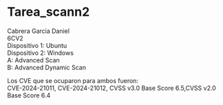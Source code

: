 # Tarea_scann2 </br>
Cabrera Garcia Daniel </br>
6CV2 </br>
Dispositivo 1: Ubuntu </br>
Dispositivo 2: Windows </br>
A: Advanced Scan </br>
B: Advanced Dynamic Scan </br>

Los CVE que se ocuparon para ambos fueron:</br>
CVE-2024-21011, CVE-2024-21012, CVSS v3.0 Base Score 6.5,CVSS v2.0 Base Score 6.4 </br>

